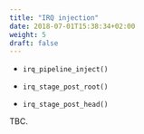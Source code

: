 ```yaml
---
title: "IRQ injection"
date: 2018-07-01T15:38:34+02:00
weight: 5
draft: false
---
```


- `irq_pipeline_inject()`

- `irq_stage_post_root()`

- `irq_stage_post_head()`

TBC.
